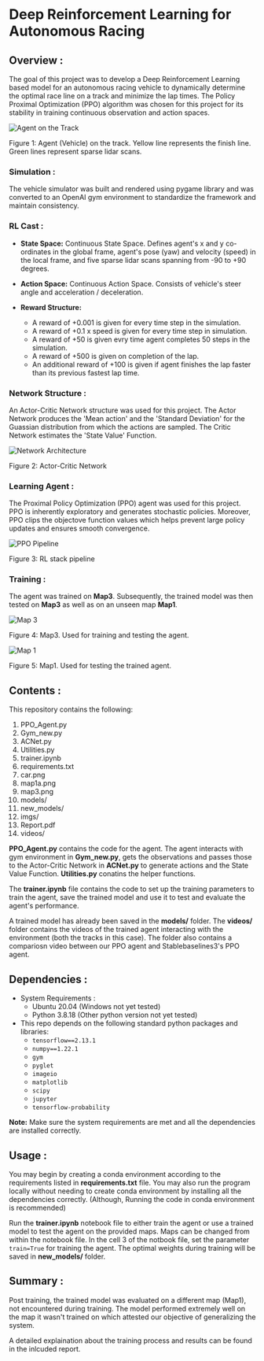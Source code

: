 # Deep Reinforcement Learning for Autonomous Racing


## Overview :

The goal of this project was to develop a Deep Reinforcement Learning based model for an autonomous racing vehicle to dynamically determine the optimal race line on a track and minimize the lap times. The Policy Proximal Optimization (PPO) algorithm was chosen for this project for its stability in training continuous observation and action spaces.

![Agent on the Track](imgs/agent.png)

Figure 1: Agent (Vehicle) on the track. Yellow line represents the finish line. Green lines represent sparse lidar scans.


### Simulation :

The vehicle simulator was built and rendered using pygame library and was converted to an OpenAI gym environment to standardize the framework and maintain consistency.


### RL Cast :

- **State Space:** Continuous State Space. Defines agent's x and y co-ordinates in the global frame, agent's pose (yaw) and velocity (speed) in the local frame, and five sparse lidar scans spanning from -90 to +90 degrees.

- **Action Space:** Continuous Action Space. Consists of vehicle's steer angle and acceleration / deceleration.

- **Reward Structure:** 
    - A reward of +0.001 is given for every time step in the simulation.
    - A reward of +0.1 x speed is given for every time step in simulation.
    - A reward of +50 is given evry time agent completes 50 steps in the simulation.
    - A reward of +500 is given on completion of the lap.
    - An additional reward of +100 is given if agent finishes the lap faster than its previous fastest lap time.


### Network Structure :

An Actor-Critic Network structure was used for this project. The Actor Network produces the 'Mean action' and the 'Standard Deviation' for the Guassian distribution from which the actions are sampled. The Critic Network estimates the 'State Value' Function.

![Network Architecture](imgs/network.png)

Figure 2: Actor-Critic Network 


### Learning Agent :

The Proximal Policy Optimization (PPO) agent was used for this project. PPO is inherently exploratory and generates stochastic policies. Moreover, PPO clips the objectove function values which helps prevent large policy updates and ensures smooth convergence.


![PPO Pipeline](imgs/pipeline.png)

Figure 3: RL stack pipeline


### Training :

The agent was trained on **Map3**. Subsequently, the trained model was then tested on **Map3** as well as on an unseen map **Map1**.


![Map 3](map3.png)

Figure 4: Map3. Used for training and testing the agent.


![Map 1](map1a.png)

Figure 5: Map1. Used for testing the trained agent.



## Contents :

This repository contains the following:

   1. PPO_Agent.py
   2. Gym_new.py
   3. ACNet.py
   4. Utilities.py
   5. trainer.ipynb
   6. requirements.txt
   7. car.png
   8. map1a.png
   9. map3.png
  10. models/
  11. new_models/
  12. imgs/
  14. Report.pdf
  15. videos/



**PPO_Agent.py** contains the code for the agent. The agent interacts with gym environment in **Gym_new.py**, gets the observations and passes those to the Actor-Critic Network in **ACNet.py** to generate actions and the State Value Function. **Utilities.py** conatins the helper functions.

The **trainer.ipynb** file contains the code to set up the training parameters to train the agent, save the trained model and use it to test and evaluate the agent's performance.

A trained model has already been saved in the **models/** folder. The **videos/** folder contains the videos of the trained agent interacting with the environment (both the tracks in this case). The folder also contains a compariosn video between our PPO agent and Stablebaselines3's PPO agent.

 
## Dependencies :

* System Requirements :
    * Ubuntu 20.04 (Windows not yet tested)
    * Python 3.8.18 (Other python version not yet tested)
* This repo depends on the following standard python packages and libraries:
    * `tensorflow==2.13.1`
    * `numpy==1.22.1`
    * `gym`
    * `pyglet`
    * `imageio`
    * `matplotlib`
    * `scipy`
    * `jupyter`
    * `tensorflow-probability`


**Note:** Make sure the system requirements are met and all the dependencies are installed correctly.

## Usage :

You may begin by creating a conda environment according to the requirements listed in **requirements.txt** file. You may also run the program locally without needing to create conda environment by installing all the dependencies correctly. (Although, Running the code in conda environment is recommended)

Run the **trainer.ipynb** notebook file to either train the agent or use a trained model to test the agent on the provided maps. Maps can be changed from within the notebook file. In the cell 3 of the notbook file, set the parameter `train=True` for training the agent. The optimal weights during training will be saved in **new_models/** folder.

## Summary : 

Post training, the trained model was evaluated on a different map (Map1), not encountered during training. The model performed extremely well on the map it wasn't trained on which attested our objective of generalizing the system. 

A detailed explaination about the training process and results can be found in the inlcuded report.
